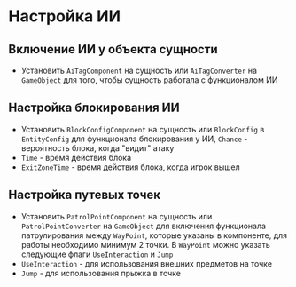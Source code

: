 # Настройка ИИ

## Включение ИИ у объекта сущности

-   Установить `AiTagComponent` на сущность или `AiTagConverter` на `GameObject` для того, чтобы сущность работала с функционалом ИИ

## Настройка блокирования ИИ

-   Установить `BlockConfigComponent` на сущность или `BlockConfig` в `EntityConfig` для функционала блокирования у ИИ, `Chance` - вероятность блока, когда "видит" атаку
-   `Time` - время действия блока
-   `ExitZoneTime` - время действия блока, когда игрок вышел

## Настройка путевых точек

-   Установить `PatrolPointComponent` на сущность или `PatrolPointConverter` на `GameObject` для включения функционала патрулирования между `WayPoint`, которые указаны в компоненте, для работы необходимо минимум 2 точки. В `WayPoint` можно указать следующие флаги `UseInteraction` и `Jump`
-   `UseInteraction` - для использования внешних предметов на точке
-   `Jump` - для использования прыжка в точке
